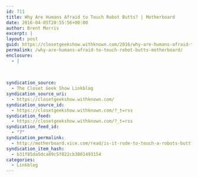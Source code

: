 ```yaml
---
id: 711
title: Why Are Humans Afraid to Touch Robot Butts? | Motherboard
date: 2016-04-05T20:55:56+00:00
author: Brent Morris
excerpt: |
layout: post
guid: https://closetgeekshow.withknown.com/2016/why-are-humans-afraid-to-touch-robot-butts-motherboard
permalink: /why-are-humans-afraid-to-touch-robot-butts-motherboard/
enclosure:
  - |
    
    
    
syndication_source:
  - The Closet Geek Show Linkblog
syndication_source_uri:
  - https://closetgeekshow.withknown.com/
syndication_source_id:
  - https://closetgeekshow.withknown.com/?_t=rss
syndication_feed:
  - https://closetgeekshow.withknown.com/?_t=rss
syndication_feed_id:
  - "7"
syndication_permalink:
  - http://motherboard.vice.com/read/is-it-rude-to-touch-a-robots-butt?utm_source=mbtwitter
syndication_item_hash:
  - b31f85da5dca89c5f822cb3001493154
categories:
  - Linkblog
---
```

<div class="known-bookmark">
</div>